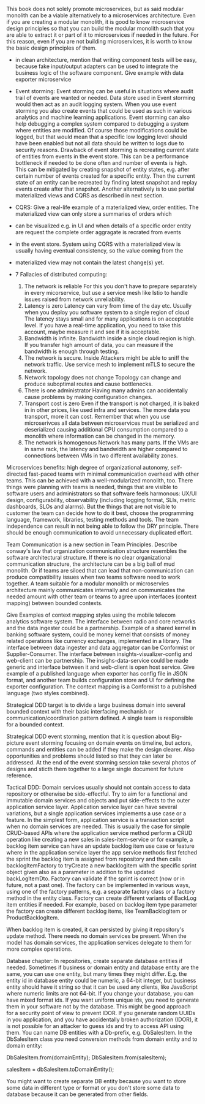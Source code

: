 This book does not solely promote microservices, but as said modular monolith can be a viable alternatively to a microservices
architecture. Even if you are creating a modular monolith, it is good to know microservice design principles so that you can build
the modular monolith such that you are able to extract it or part of it to microservices if needed in the future. For this reason, 
even if you are not building microservices, it is worth to know the basic design principles of them.

- in clean architecture, mention that writing component tests will be easy, because
fake input/output adapters can be used to integrate the business logic of the software component. Give
example with data exporter microservice
- Event storming: Event storming can be useful in situations where audit trail of events are wanted or needed. Data store used in Event storming
  would then act as an audit logging system. When you use event storming you also create events that could be used as such in various analytics
  and machine learning applications. Event storming can also help debugging a complex system compared to debugging a system where entities are
  modified. Of course those modifications could be logged, but that would mean that a specific low logging level should have been enabled but not all data should be written to logs
  due to security reasons. Drawback of event storming is recreating current state of entities from events in the event store. This can be a  performance bottleneck
  if needed to be done often and number of events is high. This can be mitigated by creating snapshot of entity states, e.g. after certain number
  of events created for a specific entity. Then the current state of an entity can be recreated by finding latest snapshot and replay events
  create after that snapshot. Another alternatively is to use partial materialized views and CQRS as described in next section.
- CQRS: Give a real-life example of a materialized view, order entities. The materialized view can only store a summaries of orders which
- can be visualized e.g. in UI and when details of a specific order entity are request the complete order aggragate is recrated from events
- in the event store. System using CQRS with a materialized view is usually having eventual consistency, so the value coming from the 
- materialized view may not contain the latest change(s) yet.

- 7 Fallacies of distributed computing:
  1. The network is reliable
     For this you don't have to prepare separately in every micorservice, but use a service mesh like Istio to handle
     issues raised from network unreliability.
  2. Latency is zero
     Latency can vary from time of the day etc. Usually when you deploy you software system to a single region of cloud
     The latency stays small and for many applications is on acceptable level. If you have a real-time application, you need to take this account, maybe measure it and see
     if it is acceptable.
  3. Bandwidth is infinite.
     Bandwidth inside a single cloud region is high. If you transfer high amount of data, you can measure if the bandwidth is
     enough through testing.
  4. The network is secure.
     Inside Attackers might be able to sniff the network traffic. Use service mesh to implement mTLS to secure the network.
  5. Network topology does not change
     Topology can change and produce suboptimal routes and cause bottlenecks.
  6. There is one administrator
     Having many admins can accidentally cause problems by making configuration changes.
  7. Transport cost is zero
     Even if the transport is not charged, it is baked in in other prices, like used infra and services. The more data
     you transport, more it can cost. Remember that when you use microserivces all data between microservices must be
     serialized and deserialized causing additional CPU consumption compared to a monolith where information can be changed
     in the memory.
  8. The network is homogenous
     Network has many parts. If the VMs are in same rack, the latency and bandwidth are higher compared to connections
     between VMs in two different availability zones.

Microservices benefits: high degree of organizational autonomy, self-directed fast-paced teams with minimal communication overhead with other teams. This can be achieved with a well-modularized
monolith, too. There things were planning with teams is needed, things that are visible to software users and administrators so that software feels harmonous:
UX/UI design, configurability, observability (including logging format, SLIs, metric dashboards, SLOs and alarms). But the things that are not visible to customer
the team can decide how to do it best, choose the programming language, framework, libraries, testing methods and tools.
The team independence can result in not being able to follow the DRY principle. There should be enough communication to avoid unnecessary duplicated effort.

Team Communication is a new section in Team Principles. Describe conway's law that organization communication structure resembles the
software architectural structure. If there is no clear organizational communication structure, the architecture can be a big ball of mud monolith.
Or if teams are siloed that can lead that non-communication can produce compatibility issues when two teams software need to work together.
A team suitable for a modular monolith or microservies architecture mainly communicates internally and on communicates the needed amount
with other team or teams to agree upon interfaces (context mapping) between bounded contexts.

Give Examples of context mapping styles using the mobile telecom analytics software system. The interface between radio and core networks
and the data ingester could be a partnership. Example of a shared kernel in banking software system, could be money kernel that consists of money
related operations like currency exchanges, implemented in a library. The interface between data ingester and data aggregator can be
Conformist or Supplier-Consumer. The interface between insights-visualizer-config and web-client can be partnership. The insighs-data-service could
be made generic and interface between it and web-client is open host service. Give example of a published language
when exporter has config file in JSON format, and another team builds configuration store and UI for defining the exporter configuration.
The context mapping is a Conformist to a published language (two styles combined).

Strategical DDD target is to divide a large business domain into several bounded context with their basic interfacing mechanish or 
communication/coordination pattern defined. A single team is responsible for a bounded context.

Strategical DDD event storming, mention that it is question about Big-picture event storming focusing on domain events
on timeline, but actors, commands and entities can be added if they make the design clearer. Also opportunities and problems
should listed so that they can later be addressed. At the end of the event storming session take several photos of designs and sticth
them together to a large single document for future reference.

Tactical DDD: Domain services usually should not contain access to data repository or otherwise be side-effectful. Try to aim for
a functional and immutable domain services and objects and put side-effects to the outer application service layer. Application service
layer can have several variations, but a single application services implements a use case or a feature. In the simplest form, application
service is a transaction script when no domain services are needed. This is usually the case for simple CRUD-based APIs where the application
service method perform a CRUD operation like creating a new sales in sales-item-service or for example, a backlog item service
can have an update backlog item use case or feature where in the application service layer the app service methods first fetched the sprint
the backlog item is assigned from repository and then calls backlogItemFactory to tryCreate a new backlogitem with the specific
sprint object given also as a parameter in addition to the updated backLogItemDto. Factory can validate if the sprint is correct (now or in future, not a past one).
The factory can be implemented in various ways, using one of the factory patterns, e.g. a separate factory class or a factory method in the entity class.
Factory can create different variants of BackLog item entities if needed. For example, based on backlog item type parameter the factory can create different
backlog items, like TeamBacklogItem or ProductBacklogItem.

When backlog item
is created, it can persisted by giving it repository's update method. There needs no domain services be present.
When the model has domain services, the application services delegate to them for more complex operations. 

Database chapter: In repositories, create separate database entities if needed. Sometimes if business or domain entity and 
database entity are the same, you can use one entity, but many times they might differ. E.g. the entity id in database entity could
be numeric, a 64-bit integer, but business entity should have it string so that it can be used any clients, like JavaScript where numeric limits are
not 64-bit. If you change your database, you can have mixed format ids. If you want uniform unique ids, you need to generate them
in your software not by the database. This might be good approach for a security point of view to prevent IDOR. If you generate random UUIDs in you application,
and you have accidentally broken authorization (IDOR), it is not possible for an attacker to guess ids and try to access API using them. You can name DB entities with a Db-prefix, e.g. DbSalesItem. In the DbSalesItem class you need conversion methods from domain entity and 
to domain entity:

DbSalesItem.from(domainEntity);
DbSalesItem.from(salesItem);

salesItem = dbSalesItem.toDomainEntity();

You might want to create separate DB entity because you want to store some data in different type or format or you
don't store some data to database because it can be generated from other fields.